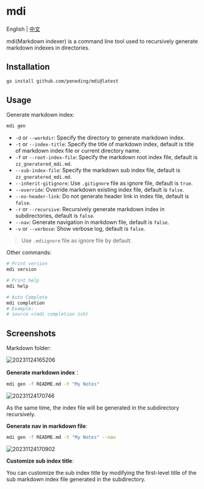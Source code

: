 # mdi

English | [中文](README_zh-CN.md)

mdi(Markdown indexer) is a command line tool used to recursively generate markdown indexes in directories.

## Installation

```bash
go install github.com/poneding/mdi@latest
```

## Usage

Generate markdown index:

```bash
mdi gen
```

- `-d` or `--workdir`: Specify the directory to generate markdown index.
- `-t` or `--index-title`: Specify the title of markdown index, default is title of markdown index file or current directory name.
- `-f` or `--root-index-file`: Specify the markdown root index file, default is `zz_gneratered_mdi.md`.
- `--sub-index-file`: Specify the markdown sub index file, default is `zz_gneratered_mdi.md`.
- `--inherit-gitignore`: Use `.gitignore` file as ignore file, default is `true`.
- `--override`: Override markdown existing index file, default is `false`.
- `--no-header-link`: Do not generate header link in index file, default is `false`.
- `-r` or `--recursive`: Recursively generate markdown index in subdirectories, default is `false`.
- `--nav`: Generate navigation in markdown file, default is `false`.
- `-v` or `--verbose`: Show verbose log, default is `false`.

> Use `.mdiignore` file as ignore file by default.

Other commands:

```bash
# Print version
mdi version

# Print help
mdi help

# Auto Complete
mdi completion
# Example:
# source <(mdi completion zsh)
```

## Screenshots

Markdown folder:

![20231124165206](https://images.poneding.com/2023/11/20231124165206.png)

**Generate markdown index**：

```bash
mdi gen -f README.md -t "My Notes"
```

![20231124170746](https://images.poneding.com/2023/11/20231124170746.png)

As the same time, the index file will be generated in the subdirectory recursively.

**Generate nav in markdown file**:

```bash
mdi gen -f README.md -t "My Notes" --nav
```

![20231124170902](https://images.poneding.com/2023/11/20231124170902.png)

**Customize sub index title**:

You can customize the sub index title by modifying the first-level title of the sub markdown index file generated in the subdirectory.
